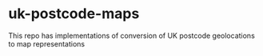 # uk-postcode-maps
This repo has implementations of conversion of UK postcode geolocations to map representations
